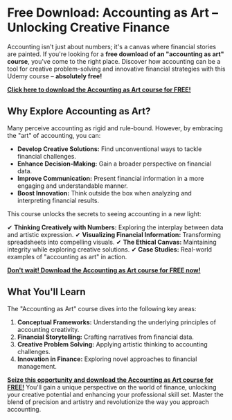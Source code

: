 # Free Download: Accounting as Art – Unlocking Creative Finance

Accounting isn't just about numbers; it's a canvas where financial stories are painted. If you're looking for a **free download of an "accounting as art" course**, you've come to the right place. Discover how accounting can be a tool for creative problem-solving and innovative financial strategies with this Udemy course – **absolutely free!**

[**Click here to download the Accounting as Art course for FREE!**](https://udemywork.com/accounting-as-art)

## Why Explore Accounting as Art?

Many perceive accounting as rigid and rule-bound. However, by embracing the "art" of accounting, you can:

*   **Develop Creative Solutions:** Find unconventional ways to tackle financial challenges.
*   **Enhance Decision-Making:** Gain a broader perspective on financial data.
*   **Improve Communication:** Present financial information in a more engaging and understandable manner.
*   **Boost Innovation:** Think outside the box when analyzing and interpreting financial results.

This course unlocks the secrets to seeing accounting in a new light:

✔ **Thinking Creatively with Numbers:** Exploring the interplay between data and artistic expression.
✔ **Visualizing Financial Information:** Transforming spreadsheets into compelling visuals.
✔ **The Ethical Canvas:** Maintaining integrity while exploring creative solutions.
✔ **Case Studies:** Real-world examples of "accounting as art" in action.

[**Don't wait! Download the Accounting as Art course for FREE now!**](https://udemywork.com/accounting-as-art)

## What You'll Learn

The "Accounting as Art" course dives into the following key areas:

1.  **Conceptual Frameworks:** Understanding the underlying principles of accounting creativity.
2.  **Financial Storytelling:** Crafting narratives from financial data.
3.  **Creative Problem Solving:** Applying artistic thinking to accounting challenges.
4.  **Innovation in Finance:** Exploring novel approaches to financial management.

[**Seize this opportunity and download the Accounting as Art course for FREE!**](https://udemywork.com/accounting-as-art) You'll gain a unique perspective on the world of finance, unlocking your creative potential and enhancing your professional skill set. Master the blend of precision and artistry and revolutionize the way you approach accounting.
